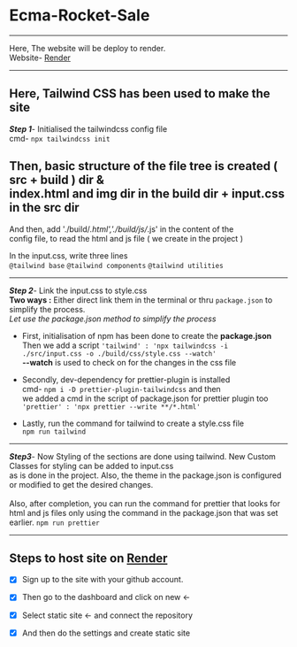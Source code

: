 # Ecma-Rocket-Sale
_______________________________________________________________________________
Here, The website will be deploy to render.  
Website- [Render](https://render.com/)
_______________________________________________________________________________


## Here, Tailwind CSS has been used to make the site

***Step 1***- Initialised the tailwindcss config file  
cmd- `npx tailwindcss init`  
  
Then, basic structure of the file tree is created ( src + build ) dir &  
index.html and img dir in the build dir + input.css in the src dir  
-------------------------------------------------------------------------------
And then, add './build/*.html','./build/js/*.js' in the content of the  
config file, to read the html and js file ( we create in the project )  

In the input.css, write three lines  
`@tailwind base`
`@tailwind components`
`@tailwind utilities`  

-------------------------------------------------------------------------------  
***Step 2***- Link the input.css to style.css  
__**Two ways :**__  Either direct link them in the terminal or thru `package.json` to simplify the process.  
_Let use the package.json method to simplify the process_  

* First, initialisation of npm has been done to create the __package.json__  
Then we add a script `'tailwind' : 'npx tailwindcss -i ./src/input.css -o ./build/css/style.css --watch'`  
__--watch__ is used to check on for the changes in the css file  

* Secondly, dev-dependency for prettier-plugin is installed  
cmd- `npm i -D prettier-plugin-tailwindcss` and then  
we added a cmd in the script of package.json for prettier plugin too  
`'prettier' : 'npx prettier --write **/*.html'`  

* Lastly, run the command for tailwind to create a style.css file   
`npm run tailwind`  
-------------------------------------------------------------------------------
***Step3***- Now Styling of the sections are done using tailwind. New Custom Classes for styling can be added to input.css  
as is done in the project. Also, the theme in the package.json is configured or modified to get the desired changes.  
<br />
Also, after completion, you can run the command for prettier that looks for html and js files only using the command in
the package.json that was set earlier.
`npm run prettier`

------------------------------------------------------------------------------- 
## Steps to host site on [Render](https://render.com/)

- [x] Sign up to the site with your github account.  
- [x] Then go to the dashboard and click on new <-
- [x] Select static site <- and connect the repository
- [x] And then do the settings and create static site 
 




